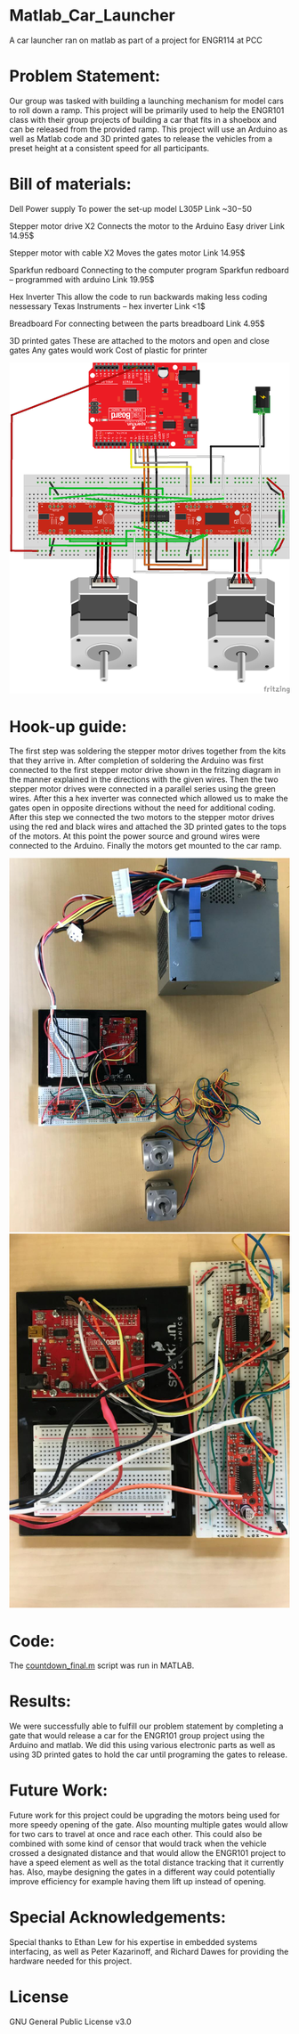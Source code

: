 # Matlab_Car_Launcher
A car launcher ran on matlab as part of a project for ENGR114 at PCC
# Problem Statement:
Our group was tasked with building a launching mechanism for model cars to roll down a ramp.  This project will be primarily used to help the ENGR101 class with their group projects of building a car that fits in a shoebox and can be released from the provided ramp.  This project will use an Arduino as well as Matlab code and 3D printed gates to release the vehicles from a preset height at a consistent speed for all participants.
# Bill of materials:

Dell Power supply 	To power the set-up	model L305P	Link
~30$-50$

Stepper motor drive X2	Connects the motor to the Arduino	Easy driver	Link
14.95$

Stepper motor with cable X2	Moves the gates	motor	Link
14.95$

Sparkfun redboard	Connecting to the computer program	Sparkfun redboard – programmed with arduino	Link
19.95$

Hex Inverter	This allow the code to run backwards making less coding nessessary	Texas Instruments – hex inverter	Link
<1$

Breadboard	For connecting between the parts	breadboard	Link
4.95$

3D printed gates	These are attached to the motors and open and close	gates	Any gates would work	Cost of plastic for printer

![bb.png](bb.png "Fritzing")
# Hook-up guide: 
The first step was soldering the stepper motor drives together from the kits that they arrive in. After completion of soldering the Arduino was first connected to the first stepper motor drive shown in the fritzing diagram in the manner explained in the directions with the given wires. Then the two stepper motor drives were connected in a parallel series using the green wires.  After this a hex inverter was connected which allowed us to make the gates open in opposite directions without the need for additional coding.  After this step we connected the two motors to the stepper motor drives using the red and black wires and attached the 3D printed gates to the tops of the motors. At this point the power source and ground wires were connected to the Arduino. Finally the motors get mounted to the car ramp.

![1.jpg](1.jpg "Fritzing")
![2.jpg](2.jpg "Fritzing")
# Code:
The [countdown_final.m](countdown_final.m) script was run in MATLAB.

# Results:
We were successfully able to fulfill our problem statement by completing a gate that would release a car for the ENGR101 group project using the Arduino and matlab. We did this using various electronic parts as well as using 3D printed gates to hold the car until programing the gates to release.

# Future Work:
Future work for this project could be upgrading the motors being used for more speedy opening of the gate.  Also mounting multiple gates would allow for two cars to travel at once and race each other.  This could also be combined with some kind of censor that would track when the vehicle crossed a designated distance and that would allow the ENGR101 project to have a speed element as well as the total distance tracking that it currently has. Also, maybe designing the gates in a different way could potentially improve efficiency for example having them lift up instead of opening. 

# Special Acknowledgements:
Special thanks to Ethan Lew for his expertise in embedded systems interfacing, as well as Peter Kazarinoff, and Richard Dawes for providing the hardware needed for this project.
# License
GNU General Public License v3.0
